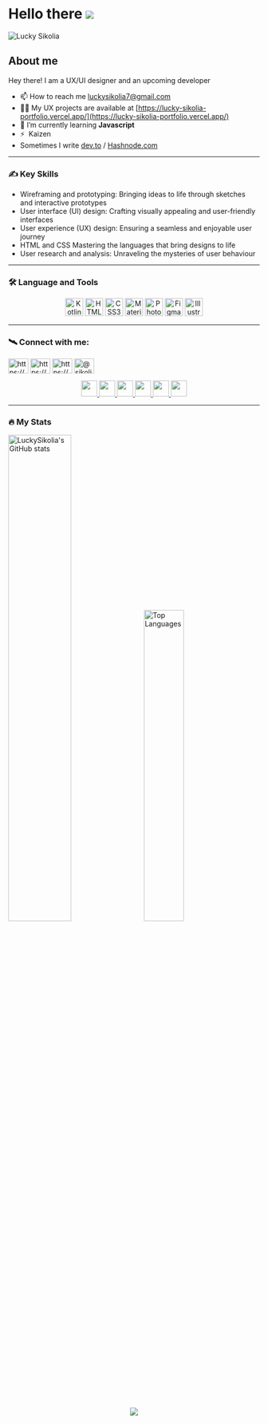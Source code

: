 Hello there ![](https://user-images.githubusercontent.com/18350557/176309783-0785949b-9127-417c-8b55-ab5a4333674e.gif)
=====================================================================================================================================

![Lucky Sikolia](https://github.com/LuckySikolia/LuckySikolia/assets/103184937/35a78dd6-ea5a-49d5-ae28-0ffbe0ebb998)

About me
------------------------------------

Hey there!
I am a UX/UI designer and an upcoming developer

* 📫 How to reach me [luckysikolia7@gmail.com](mailto:sikolialucky@gmail.com)
* 👨‍💻 My UX projects are available at [https://lucky-sikolia-portfolio.vercel.app/](https://lucky-sikolia-portfolio.vercel.app/)
* 🌱 I’m currently learning **Javascript**
* ⚡  Kaizen
* Sometimes I write [dev.to](https://dev.to/luckysikolia) / [Hashnode.com](https://hashnode.com/@Sikolia)

***
### ✍️ Key Skills

* Wireframing and prototyping: Bringing ideas to life through sketches and interactive prototypes
* User interface (UI) design: Crafting visually appealing and user-friendly interfaces
* User experience (UX) design: Ensuring a seamless and enjoyable user journey
* HTML and CSS Mastering the languages that bring designs to life
* User research and analysis: Unraveling the mysteries of user behaviour

***
### :hammer_and_wrench: Language and Tools


<!-- <p align="left"> -->
<p align="center">
<a href="https://kotlinlang.org/" target="_blank" rel="noreferrer"><img src="https://raw.githubusercontent.com/danielcranney/readme-generator/main/public/icons/skills/kotlin-colored.svg" width="36" height="36" alt="Kotlin" /></a>
<a href="https://developer.mozilla.org/en-US/docs/Glossary/HTML5" target="_blank" rel="noreferrer"><img src="https://raw.githubusercontent.com/danielcranney/readme-generator/main/public/icons/skills/html5-colored.svg" width="36" height="36" alt="HTML5" /></a>
<a href="https://www.w3.org/TR/CSS/#css" target="_blank" rel="noreferrer"><img src="https://raw.githubusercontent.com/danielcranney/readme-generator/main/public/icons/skills/css3-colored.svg" width="36" height="36" alt="CSS3" /></a>
<a href="https://mui.com/" target="_blank" rel="noreferrer"><img src="https://raw.githubusercontent.com/danielcranney/readme-generator/main/public/icons/skills/materialui-colored.svg" width="36" height="36" alt="Material UI" /></a>
<a href="https://www.adobe.com/uk/products/photoshop.html" target="_blank" rel="noreferrer"><img src="https://raw.githubusercontent.com/danielcranney/readme-generator/main/public/icons/skills/photoshop-colored.svg" width="36" height="36" alt="Photoshop" /></a>
<a href="https://www.figma.com/" target="_blank" rel="noreferrer"><img src="https://raw.githubusercontent.com/danielcranney/readme-generator/main/public/icons/skills/figma-colored.svg" width="36" height="36" alt="Figma" /></a>
<a href="adobe.com/uk/products/illustrator.html" target="_blank" rel="noreferrer"><img src="https://raw.githubusercontent.com/danielcranney/readme-generator/main/public/icons/skills/illustrator-colored.svg" width="36" height="36" alt="Illustrator" /></a>
</p>

***
### 🛰️ Connect with me:


<p align="left">
<a href="https://dev.to/https://dev.to/luckysikolia" target="blank"><img align="center" src="https://raw.githubusercontent.com/rahuldkjain/github-profile-readme-generator/master/src/images/icons/Social/devto.svg" alt="https://dev.to/luckysikolia" height="30" width="40" /></a>
<a href="https://linkedin.com/in/https://www.linkedin.com/in/lucky-sikolia" target="blank"><img align="center" src="https://raw.githubusercontent.com/rahuldkjain/github-profile-readme-generator/master/src/images/icons/Social/linked-in-alt.svg" alt="https://www.linkedin.com/in/lucky-sikolia" height="30" width="40" /></a>
<a href="https://hashnode.com/https://hashnode.com/@sikolia" target="blank"><img align="center" src="https://raw.githubusercontent.com/rahuldkjain/github-profile-readme-generator/master/src/images/icons/Social/hashnode.svg" alt="https://hashnode.com/@sikolia" height="30" width="40" /></a>
<a href="https://medium.com/@sikolialucky" target="blank"><img align="center" src="https://raw.githubusercontent.com/rahuldkjain/github-profile-readme-generator/master/src/images/icons/Social/medium.svg" alt="@sikolialucky" height="30" width="40" /></a>
</p>

<p align="center"> <a href="https://www.dev.to/luckysikolia" target="_blank" rel="noreferrer"> <picture> <source media="(prefers-color-scheme: dark)" srcset="https://raw.githubusercontent.com/danielcranney/readme-generator/main/public/icons/socials/devdotto-dark.svg" /> <source media="(prefers-color-scheme: light)" srcset="https://raw.githubusercontent.com/danielcranney/readme-generator/main/public/icons/socials/devdotto.svg" /> <img src="https://raw.githubusercontent.com/danielcranney/readme-generator/main/public/icons/socials/devdotto.svg" width="32" height="32" /> </picture> </a> <a href="https://www.github.com/LuckySikolia" target="_blank" rel="noreferrer"> <picture> <source media="(prefers-color-scheme: dark)" srcset="https://raw.githubusercontent.com/danielcranney/readme-generator/main/public/icons/socials/github-dark.svg" /> <source media="(prefers-color-scheme: light)" srcset="https://raw.githubusercontent.com/danielcranney/readme-generator/main/public/icons/socials/github.svg" /> <img src="https://raw.githubusercontent.com/danielcranney/readme-generator/main/public/icons/socials/github.svg" width="32" height="32" /> </picture> </a> <a href="https://luckysikolia.hashnode.dev" target="_blank" rel="noreferrer"> <picture> <source media="(prefers-color-scheme: dark)" srcset="undefined" /> <source media="(prefers-color-scheme: light)" srcset="https://raw.githubusercontent.com/danielcranney/readme-generator/main/public/icons/socials/hashnode.svg" /> <img src="https://raw.githubusercontent.com/danielcranney/readme-generator/main/public/icons/socials/hashnode.svg" width="32" height="32" /> </picture> </a> <a href="https://www.linkedin.com/in/lucky-sikolia" target="_blank" rel="noreferrer"> <picture> <source media="(prefers-color-scheme: dark)" srcset="https://raw.githubusercontent.com/danielcranney/readme-generator/main/public/icons/socials/linkedin-dark.svg" /> <source media="(prefers-color-scheme: light)" srcset="https://raw.githubusercontent.com/danielcranney/readme-generator/main/public/icons/socials/linkedin.svg" /> <img src="https://raw.githubusercontent.com/danielcranney/readme-generator/main/public/icons/socials/linkedin.svg" width="32" height="32" /> </picture> </a> <a href="http://www.medium.com/@sikolialucky" target="_blank" rel="noreferrer"> <picture> <source media="(prefers-color-scheme: dark)" srcset="https://raw.githubusercontent.com/danielcranney/readme-generator/main/public/icons/socials/medium-dark.svg" /> <source media="(prefers-color-scheme: light)" srcset="https://raw.githubusercontent.com/danielcranney/readme-generator/main/public/icons/socials/medium.svg" /> <img src="https://raw.githubusercontent.com/danielcranney/readme-generator/main/public/icons/socials/medium.svg" width="32" height="32" /> </picture> </a> <a href="https://www.x.com/Sikolia_L" target="_blank" rel="noreferrer"> <picture> <source media="(prefers-color-scheme: dark)" srcset="https://raw.githubusercontent.com/danielcranney/readme-generator/main/public/icons/socials/twitter-dark.svg" /> <source media="(prefers-color-scheme: light)" srcset="https://raw.githubusercontent.com/danielcranney/readme-generator/main/public/icons/socials/twitter.svg" /> <img src="https://raw.githubusercontent.com/danielcranney/readme-generator/main/public/icons/socials/twitter.svg" width="32" height="32" /> </picture> </a></p>

***
### :fire: My Stats

<!-- <b>My GitHub Stats</b> -->

<!-- <a href="http://www.github.com/LuckySikolia" align="left"><img src="https://github-readme-stats.vercel.app/api?username=LuckySikolia&show_icons=true&hide=&count_private=true&title_color=a855f7&text_color=3382ed&icon_color=10b981&bg_color=0f172a&hide_border=false&show_icons=true" alt="LuckySikolia's GitHub stats" /></a>

<a href="https://github.com/LuckySikolia" align="right"><img src="https://github-readme-stats.vercel.app/api/top-langs/?username=LuckySikolia&langs_count=10&title_color=a855f7&text_color=3382ed&icon_color=10b981&bg_color=0f172a&hide_border=false&locale=en&custom_title=Top%20%Languages" alt="Top Languages" /></a> -->

<!-- <a href="http://www.github.com/LuckySikolia"><img src="https://github-readme-streak-stats.herokuapp.com/?user=LuckySikolia&stroke=3382ed&background=0f172a&ring=a855f7&fire=a855f7&currStreakNum=3382ed&currStreakLabel=a855f7&sideNums=3382ed&sideLabels=3382ed&dates=3382ed&hide_border=false" /></a>
 -->

<div class='container'>
<img src="https://github-readme-stats.vercel.app/api?username=LuckySikolia&show_icons=true&hide=&count_private=true&title_color=a855f7&text_color=3382ed&icon_color=10b981&bg_color=0f172a&hide_border=false&show_icons=true" style="height: auto; width: 50%;"alt="LuckySikolia's GitHub stats" />
&nbsp;
&nbsp;
<img src="https://github-readme-stats.vercel.app/api/top-langs/?username=LuckySikolia&langs_count=10&title_color=a855f7&text_color=3382ed&icon_color=10b981&bg_color=0f172a&hide_border=false&locale=en&custom_title=Top%20%Languages" alt="Top Languages" style="height: auto; width: 40%;" /></div>

</div>

<div align="center" dir="auto"  />
 <img style="max-width: 100%;" src="https://github-readme-streak-stats.herokuapp.com/?user=LuckySikolia&stroke=3382ed&background=0f172a&ring=a855f7&fire=a855f7&currStreakNum=3382ed&currStreakLabel=a855f7&sideNums=3382ed&sideLabels=3382ed&dates=3382ed&hide_border=false" />
</div>




